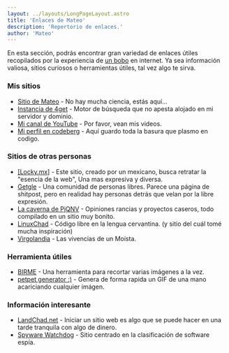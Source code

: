 ```yaml
---
layout: ../layouts/LongPageLayout.astro
title: 'Enlaces de Mateo'
description: 'Repertorio de enlaces.'
author: 'Mateo'
---
```


En esta sección, podrás encontrar gran variedad de enlaces útiles recopilados por la experiencia de [un bobo](/about) en internet. Ya sea información valiosa, sitios curiosos o herramientas útiles, tal vez algo te sirva.

### Mis sitios

- [Sitio de Mateo](https://edmateo.site) - No hay mucha ciencia, estás aquí...
- [Instancia de 4get](https://4get.edmateo.site) - Motor de búsqueda que no apesta alojado en mi servidor y dominio.
- [Mi canal de YouTube](https://www.youtube.com/channel/UCqpoeinlFGDwa_b60qnLDWw) - Por favor, vean mis videos.
- [Mi perfil en codeberg](https://codeberg.org/Imnot_EdMateo) - Aquí guardo toda la basura que plasmo en codigo.

### Sitios de otras personas

- [[Locky.mx]](https://locky.mx) - Este sitio, creado por un mexicano, busca retratar la "esencia de la web", Una mas expresiva y diversa.
- [Getgle](https://getgle.org/) - Una comunidad de personas libres. Parece una página de shitpost, pero en realidad hay personas detrás que velan por la libre expresión.
- [La caverna de PjQNV](https://pjqnv.neocities.org/) - Opiniones rancias y proyectos caseros, todo compilado en un sitio muy bonito.
- [LinuxChad](https://linuxchad.xyz/) - Código libre en la lengua cervantina. (y sitio del cuál tomé mucha inspiración)
- [Virgolandia](https://virgolandia.neocities.org) - Las vivencias de un Moísta.

### Herramienta útiles

- [BIRME](https://www.birme.net) - Una herramienta para recortar varias imágenes a la vez.
- [petpet generator :)](https://benisland.neocities.org/petpet) - Genera de forma rapida un GIF de una mano acariciando cualquier imágen.

### Información interesante

- [LandChad.net](https://landchad.net) - Iniciar un sitio web es algo que se puede hacer en una tarde tranquila con algo de dinero.
- [Spyware Watchdog](https://spyware.neocities.org) - Sitio centrado en la clasificación de software espía.

